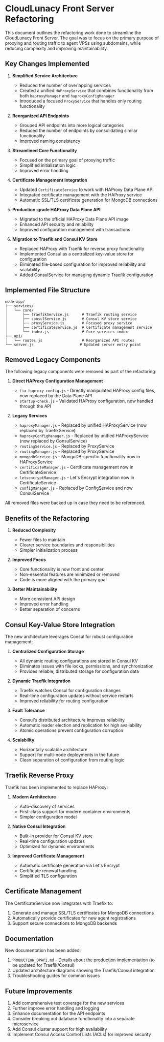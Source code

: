 # CloudLunacy Front Server Refactoring

This document outlines the refactoring work done to streamline the CloudLunacy Front Server. The goal was to focus on the primary purpose of proxying and routing traffic to agent VPSs using subdomains, while reducing complexity and improving maintainability.

## Key Changes Implemented

1. **Simplified Service Architecture**

   - Reduced the number of overlapping services
   - Created a unified `HAProxyService` that combines functionality from both `haproxyManager` and `haproxyConfigManager`
   - Introduced a focused `ProxyService` that handles only routing functionality

2. **Reorganized API Endpoints**

   - Grouped API endpoints into more logical categories
   - Reduced the number of endpoints by consolidating similar functionality
   - Improved naming consistency

3. **Streamlined Core Functionality**

   - Focused on the primary goal of proxying traffic
   - Simplified initialization logic
   - Improved error handling

4. **Certificate Management Integration**

   - Updated `CertificateService` to work with HAProxy Data Plane API
   - Integrated certificate management with the HAProxy service
   - Automatic SSL/TLS certificate generation for MongoDB connections

5. **Production-grade HAProxy Data Plane API**

   - Migrated to the official HAProxy Data Plane API image
   - Enhanced API security and reliability
   - Improved configuration management with transactions

6. **Migration to Traefik and Consul KV Store**
   - Replaced HAProxy with Traefik for reverse proxy functionality
   - Implemented Consul as a centralized key-value store for configuration
   - Eliminated file-based configuration for improved reliability and scalability
   - Added ConsulService for managing dynamic Traefik configuration

## Implemented File Structure

```
node-app/
├── services/
│   └── core/
│       ├── traefikService.js      # Traefik routing service
│       ├── consulService.js       # Consul KV store service
│       ├── proxyService.js        # Focused proxy service
│       ├── certificateService.js  # Certificate management service
│       └── index.js               # Core services index
├── api/
│   └── routes.js                  # Reorganized API routes
└── server.js                     # Updated server entry point
```

## Removed Legacy Components

The following legacy components were removed as part of the refactoring:

1. **Direct HAProxy Configuration Management**

   - `fix-haproxy-config.js` - Directly manipulated HAProxy config files, now replaced by the Data Plane API
   - `startup-check.js` - Validated HAProxy configuration, now handled through the API

2. **Legacy Services**
   - `haproxyManager.js` - Replaced by unified HAProxyService (now replaced by TraefikService)
   - `haproxyConfigManager.js` - Replaced by unified HAProxyService (now replaced by ConsulService)
   - `routingService.js` - Replaced by ProxyService
   - `routingManager.js` - Replaced by ProxyService
   - `mongodbService.js` - MongoDB-specific functionality now in HAProxyService
   - `certificateManager.js` - Certificate management now in CertificateService
   - `letsencryptManager.js` - Let's Encrypt integration now in CertificateService
   - `configManager.js` - Replaced by ConfigService and now ConsulService

All removed files were backed up in case they need to be referenced.

## Benefits of the Refactoring

1. **Reduced Complexity**

   - Fewer files to maintain
   - Clearer service boundaries and responsibilities
   - Simpler initialization process

2. **Improved Focus**

   - Core functionality is now front and center
   - Non-essential features are minimized or removed
   - Code is more aligned with the primary goal

3. **Better Maintainability**
   - More consistent API design
   - Improved error handling
   - Better separation of concerns

## Consul Key-Value Store Integration

The new architecture leverages Consul for robust configuration management:

1. **Centralized Configuration Storage**

   - All dynamic routing configurations are stored in Consul KV
   - Eliminates issues with file locks, permissions, and synchronization
   - Provides reliable, distributed storage for configuration data

2. **Dynamic Traefik Integration**

   - Traefik watches Consul for configuration changes
   - Real-time configuration updates without service restarts
   - Improved reliability for routing configuration

3. **Fault Tolerance**

   - Consul's distributed architecture improves reliability
   - Automatic leader election and replication for high availability
   - Atomic operations prevent configuration corruption

4. **Scalability**
   - Horizontally scalable architecture
   - Support for multi-node deployments in the future
   - Clean separation of configuration from routing logic

## Traefik Reverse Proxy

Traefik has been implemented to replace HAProxy:

1. **Modern Architecture**

   - Auto-discovery of services
   - First-class support for modern container environments
   - Simpler configuration model

2. **Native Consul Integration**

   - Built-in provider for Consul KV store
   - Real-time configuration updates
   - Optimized for dynamic environments

3. **Improved Certificate Management**
   - Automatic certificate generation via Let's Encrypt
   - Certificate renewal handling
   - Simplified TLS configuration

## Certificate Management

The CertificateService now integrates with Traefik to:

1. Generate and manage SSL/TLS certificates for MongoDB connections
2. Automatically provide certificates for new agent registrations
3. Support secure connections to MongoDB backends

## Documentation

New documentation has been added:

1. `PRODUCTION_DPAPI.md` - Details about the production implementation (to be updated for Traefik/Consul)
2. Updated architecture diagrams showing the Traefik/Consul integration
3. Troubleshooting guides for common issues

## Future Improvements

1. Add comprehensive test coverage for the new services
2. Further improve error handling and logging
3. Enhance documentation for the API endpoints
4. Consider breaking out database functionality into a separate microservice
5. Add Consul cluster support for high availability
6. Implement Consul Access Control Lists (ACLs) for improved security
